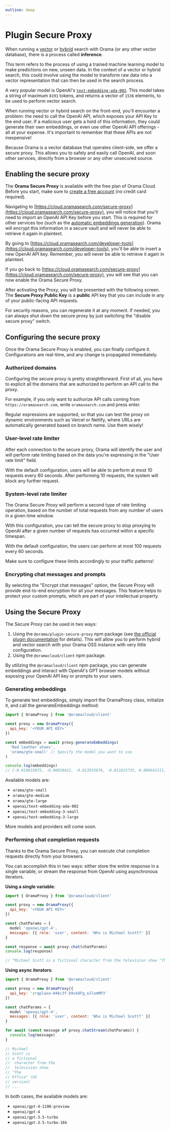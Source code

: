 ```yaml
---
outline: deep
---
```


# Plugin Secure Proxy

When running a [vector](/open-source/usage/search/vector-search.html) or [hybrid](/open-source/usage/search/hybrid-search.html) search with Orama (or any other vector database), there is a process called **inference**.

This term refers to the process of using a trained machine learning model to make predictions on new, unseen data. In the context of a vector or hybrid search, this could involve using the model to transform raw data into a vector representation that can then be used in the search process.

A very popular model is OpenAI's [`text-embedding-ada-002`](https://platform.openai.com/docs/guides/embeddings/what-are-embeddings). This model takes a string of maximum `8191` tokens, and returns a vector of `1536` elements, to be used to perform vector search.

When running vector or hybrid search on the front-end, you'll encounter a problem: the need to call the OpenAI API, which exposes your API Key to the end user. If a malicious user gets a hold of this information, they could generate their own embeddings, or even use other OpenAI API offerings - all at your expense. It's important to remember that these APIs are not inexpensive!

Because Orama is a vector database that operates client-side, we offer a secure proxy. This allows you to safely and easily call OpenAI, and soon other services, directly from a browser or any other unsecured source.

## Enabling the secure proxy

The **Orama Secure Proxy** is available with the free plan of Orama Cloud. Before you start, make sure to [create a free account](https://cloud.oramasearch.com) (no credit card required).

Navigating to [https://cloud.oramasearch.com/secure-proxy](https://cloud.oramasearch.com/secure-proxy), you will notice that you'll need to import an OpenAI API Key before you start. This is required for other services too (such as the [automatic embeddings generation](/cloud/orama-ai/automatic-embeddings-generation.html)). Orama will encrypt this information in a secure vault and will never be able to retrieve it again in plaintext.

<ZoomImg
  src='/plugins/secure-proxy/initial-screen.png'
  alt='Initial screen of Orama Secure Proxy'
/>

By going to [https://cloud.oramasearch.com/developer-tools](https://cloud.oramasearch.com/developer-tools), you'll be able to insert a new OpenAI API key. Remember, you will never be able to retrieve it again in plaintext.

<ZoomImg
  src='/plugins/secure-proxy/openai-key-popup.png'
  alt='OpenAI API Key popup'
/>

If you go back to [https://cloud.oramasearch.com/secure-proxy](https://cloud.oramasearch.com/secure-proxy), you will see that you can now enable the Orama Secure Proxy.

<ZoomImg
  src='/plugins/secure-proxy/activate.png'
  alt='Enable Orama Secure Proxy'
/>

After activating the Proxy, you will be presented with the following screen. The **Secure Proxy Public Key** is a **public** API key that you can include in any of your public-facing API requests.

For security reasons, you can regenerate it at any moment. If needed, you can always shut down the secure proxy by just switching the "disable secure proxy" switch.

<ZoomImg
  src='/plugins/secure-proxy/proxy-key.png'
  alt='Orama Secure Proxy Key'
/>

## Configuring the secure proxy

Once the Orama Secure Proxy is enabled, you can finally configure it. Configurations are real-time, and any change is propagated immediately.

<ZoomImg
  src='/plugins/secure-proxy/configuration.png'
  alt='Orama Secure Proxy Configuration'
/>

### Authorized domains

Configuring the secure proxy is pretty straightforward. First of all, you have to explicit all the domains that are authorized to perform an API call to the proxy.

For example, if you only want to authorize API calls coming from `https://oramasearch.com`, write `oramasearch.com` and press enter.

Regular expressions are supported, so that you can test the proxy on dynamic environments such as Vercel or Netlify, where URLs are automatically generated based on branch name. Use them wisely!

### User-level rate limiter

After each connection to the secure proxy, Orama will identify the user and will perform rate limiting based on the data you're expressing in the "User rate limit" field.

With the default configuration, users will be able to perform at most 10 requests every 60 seconds. After performing 10 requests, the system will block any further request.

### System-level rate limiter

The Orama Secure Proxy will perform a second type of rate limiting operation, based on the number of total requests from any number of users in a given time window.

With this configuration, you can tell the secure proxy to stop proxying to OpenAI after a given number of requests has occurred within a specific timespan.

With the default configuration, the users can perform at most 100 requests every 60 seconds.

Make sure to configure these limits accordingly to your traffic patterns!

### Encrypting chat messages and prompts

By selecting the "Encrypt chat messages" option, the Secure Proxy will provide end-to-end encryption for all your messages. This feature helps to protect your custom prompts, which are part of your intellectual property.

## Using the Secure Proxy

The Secure Proxy can be used in two ways:

1. Using the `@orama/plugin-secure-proxy` npm package (see [the official plugin documentation](/open-source/plugins/plugin-secure-proxy.html) for details). This will allow you to perform hybrid and vector search with your Orama OSS instance with very little configuration.
2. Using the `@oramacloud/client` npm package.

By utilizing the `@oramacloud/client` npm package, you can generate embeddings and interact with OpenAI's GPT browser models without exposing your OpenAI API key or prompts to your users.

### Generating embeddings

To generate text embeddings, simply import the OramaProxy class, initialize it, and call the generateEmbeddings method:

```js
import { OramaProxy } from '@oramacloud/client'

const proxy = new OramaProxy({
  api_key: '<YOUR API KEY>'
})

const embeddings = await proxy.generateEmbeddings(
  'Red leather shoes',
  'orama/gte-small' // Specify the model you want to use
)

console.log(embeddings)
// [-0.019633075, -0.00820422, -0.013555876, -0.011825735, 0.006641511, -0.012948156, ...]
```

Available models are:

- `orama/gte-small`
- `orama/gte-medium`
- `orama/gte-large`
- `openai/text-embedding-ada-002`
- `openai/text-embedding-3-small`
- `openai/text-embedding-3-large`

More models and providers will come soon.

### Performing chat completion requests

Thanks to the Orama Secure Proxy, you can execute chat completion requests directly from your browsers.

You can accomplish this in two ways: either store the entire response in a single variable, or stream the response from OpenAI using asynchronous iterators.

**Using a single variable**:

```js
import { OramaProxy } from '@oramacloud/client' 

const proxy = new OramaProxy({
  api_key: '<YOUR API KEY>'
})

const chatParams = {
  model 'openai/gpt-4',
  messages: [{ role: 'user', content: 'Who is Michael Scott?' }]
}

const response = await proxy.chat(chatParams)
console.log(response)

// "Michael Scott is a fictional character from the television show "The Office" (US version) ..."
```

**Using async iterators**:

```js
import { OramaProxy } from '@oramacloud/client' 

const proxy = new OramaProxy({
  api_key: 'zrqplaxa-H46c3f-D9vk8Fg_eJlomMP3'
})

const chatParams = {
  model 'openai/gpt-4',
  messages: [{ role: 'user', content: 'Who is Michael Scott?' }]
}

for await (const message of proxy.chatStream(chatParams)) {
  console.log(message)
}

// Michael
// Scott is
// a fictional
//  character from the
//  television show 
// "The
// Office" (US
// version)
// ...
```

In both cases, the available models are:

- `openai/gpt-4-1106-preview`
- `openai/gpt-4`
- `openai/gpt-3.5-turbo`
- `openai/gpt-3.5-turbo-16k`